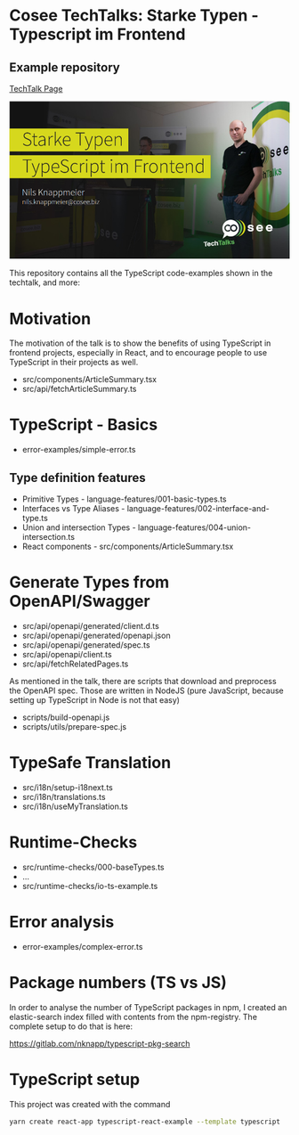 
# Cosee TechTalks: Starke Typen - Typescript im Frontend

## Example repository

[TechTalk Page](https://talks.cosee.biz/talk/f3584318-c4ed-4eff-8b91-82f442aa7c92)

![](./images/header.png)

This repository contains all the TypeScript code-examples shown in the techtalk, and more:

# Motivation

The motivation of the talk is to show the benefits of using TypeScript in frontend projects,
especially in React, and to encourage people to use TypeScript in their projects as well.

* src/components/ArticleSummary.tsx
* src/api/fetchArticleSummary.ts

# TypeScript - Basics

* error-examples/simple-error.ts

## Type definition features

* Primitive Types - language-features/001-basic-types.ts
* Interfaces vs Type Aliases - language-features/002-interface-and-type.ts
* Union and intersection Types - language-features/004-union-intersection.ts
* React components - src/components/ArticleSummary.tsx

# Generate Types from OpenAPI/Swagger

* src/api/openapi/generated/client.d.ts
* src/api/openapi/generated/openapi.json
* src/api/openapi/generated/spec.ts
* src/api/openapi/client.ts 
* src/api/fetchRelatedPages.ts

As mentioned in the talk, there are scripts that download and preprocess the OpenAPI spec.
Those are written in NodeJS (pure JavaScript, because setting up TypeScript in Node is not that easy)

* scripts/build-openapi.js
* scripts/utils/prepare-spec.js

# TypeSafe Translation

* src/i18n/setup-i18next.ts
* src/i18n/translations.ts
* src/i18n/useMyTranslation.ts

# Runtime-Checks

* src/runtime-checks/000-baseTypes.ts
* ...
* src/runtime-checks/io-ts-example.ts

# Error analysis

* error-examples/complex-error.ts

# Package numbers (TS vs JS)

In order to analyse the number of TypeScript packages in npm, I 
created an elastic-search index filled with contents from the npm-registry.
The complete setup to do that is here:

https://gitlab.com/nknapp/typescript-pkg-search

# TypeScript setup

This project was created with the command 

```bash
yarn create react-app typescript-react-example --template typescript
```

